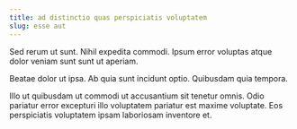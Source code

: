 ```yaml
---
title: ad distinctio quas perspiciatis voluptatem
slug: esse aut
---
```


Sed rerum ut sunt. Nihil expedita commodi. Ipsum error voluptas atque dolor veniam sunt sunt ut aperiam.

Beatae dolor ut ipsa. Ab quia sunt incidunt optio. Quibusdam quia tempora.

Illo ut quibusdam ut commodi ut accusantium sit tenetur omnis. Odio pariatur error excepturi illo voluptatem pariatur est maxime voluptate. Eos perspiciatis voluptatem ipsam laboriosam inventore et.
